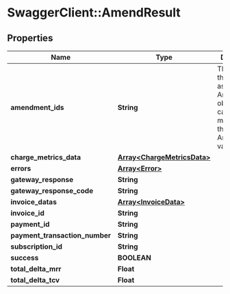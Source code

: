 # SwaggerClient::AmendResult

## Properties
Name | Type | Description | Notes
------------ | ------------- | ------------- | -------------
**amendment_ids** | **String** |  The IDs of the associated Amendment object. There can be as many as three AmendmentId values. | [optional] 
**charge_metrics_data** | [**Array&lt;ChargeMetricsData&gt;**](ChargeMetricsData.md) |  | [optional] 
**errors** | [**Array&lt;Error&gt;**](Error.md) |  | [optional] 
**gateway_response** | **String** |  | [optional] 
**gateway_response_code** | **String** |  | [optional] 
**invoice_datas** | [**Array&lt;InvoiceData&gt;**](InvoiceData.md) |  | [optional] 
**invoice_id** | **String** |  | [optional] 
**payment_id** | **String** |  | [optional] 
**payment_transaction_number** | **String** |  | [optional] 
**subscription_id** | **String** |  | [optional] 
**success** | **BOOLEAN** |  | [optional] 
**total_delta_mrr** | **Float** |  | [optional] 
**total_delta_tcv** | **Float** |  | [optional] 


